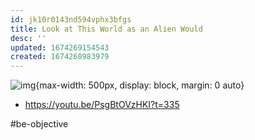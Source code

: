 ```yaml
---
id: jk10r0143nd594vphx3bfgs
title: Look at This World as an Alien Would
desc: ''
updated: 1674269154543
created: 1674268983979
---
```


![img](/assets/images/Screen_Shot_2023-01-20_at_6.45.38_PM.png){max-width: 500px, display: block, margin: 0 auto}

- https://youtu.be/PsgBtOVzHKI?t=335



#be-objective